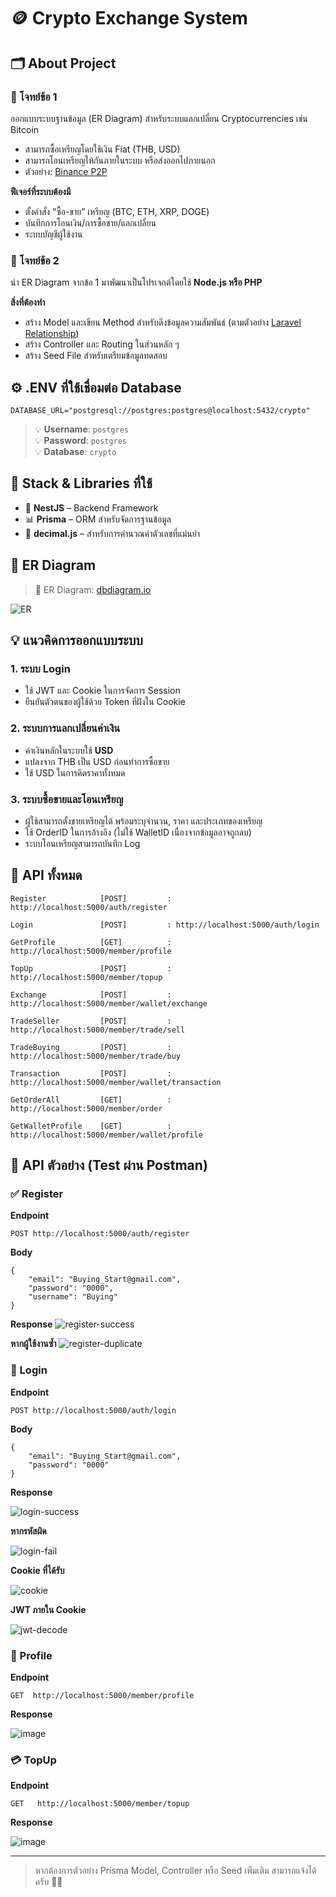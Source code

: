 # 🪙 Crypto Exchange System

## 🗂️ About Project

### 📌 โจทย์ข้อ 1  
ออกแบบระบบฐานข้อมูล (ER Diagram) สำหรับระบบแลกเปลี่ยน Cryptocurrencies เช่น Bitcoin  
- สามารถซื้อเหรียญโดยใช้เงิน Fiat (THB, USD)  
- สามารถโอนเหรียญให้กันภายในระบบ หรือส่งออกไปภายนอก  
- ตัวอย่าง: [Binance P2P](https://c2c.binance.com/th/trade/buy/BTC)

**ฟีเจอร์ที่ระบบต้องมี**
- ตั้งคำสั่ง “ซื้อ-ขาย” เหรียญ (BTC, ETH, XRP, DOGE)  
- บันทึกการโอนเงิน/การซื้อขาย/แลกเปลี่ยน  
- ระบบบัญชีผู้ใช้งาน  

### 📌 โจทย์ข้อ 2  
นำ ER Diagram จากข้อ 1 มาพัฒนาเป็นโปรเจกต์โดยใช้ **Node.js หรือ PHP**

**สิ่งที่ต้องทำ**
- สร้าง Model และเขียน Method สำหรับดึงข้อมูลความสัมพันธ์ (ตามตัวอย่าง [Laravel Relationship](https://laravel.com/docs/8.x/eloquent-relationships#one-to-many))  
- สร้าง Controller และ Routing ในส่วนหลัก ๆ  
- สร้าง Seed File สำหรับเตรียมข้อมูลทดสอบ  

## ⚙️ .ENV ที่ใช้เชื่อมต่อ Database

```
DATABASE_URL="postgresql://postgres:postgres@localhost:5432/crypto"
```

> 💡 **Username**: `postgres`  
> 💡 **Password**: `postgres`  
> 💡 **Database**: `crypto`

## 🧩 Stack & Libraries ที่ใช้

- 🧠 **NestJS** – Backend Framework  
- 📊 **Prisma** – ORM สำหรับจัดการฐานข้อมูล  
- 🔢 **decimal.js** – สำหรับการคำนวณค่าตัวเลขที่แม่นยำ

## 📐 ER Diagram

> 🔗 ER Diagram: [dbdiagram.io](https://dbdiagram.io/d/Interview-67ff891e1ca52373f539090b)

![ER](https://github.com/user-attachments/assets/9868114d-8f67-4933-981b-3a5a040388e3)

## 💡 แนวคิดการออกแบบระบบ

### 1. ระบบ Login
- ใช้ JWT และ Cookie ในการจัดการ Session
- ยืนยันตัวตนของผู้ใช้ด้วย Token ที่ฝังใน Cookie

### 2. ระบบการแลกเปลี่ยนค่าเงิน
- ค่าเงินหลักในระบบใช้ **USD**  
- แปลงจาก THB เป็น USD ก่อนทำการซื้อขาย  
- ใช้ USD ในการคิดราคาทั้งหมด

### 3. ระบบซื้อขายและโอนเหรียญ
- ผู้ใช้สามารถตั้งขายเหรียญได้ พร้อมระบุจำนวน, ราคา และประเภทของเหรียญ  
- ใช้ OrderID ในการอ้างอิง (ไม่ใช้ WalletID เนื่องจากข้อมูลอาจถูกลบ)  
- ระบบโอนเหรียญสามารถบันทึก Log

## 🔌 API ทั้งหมด
```
Register            [POST]         : http://localhost:5000/auth/register

Login               [POST]         : http://localhost:5000/auth/login

GetProfile          [GET]          : http://localhost:5000/member/profile

TopUp               [POST]         : http://localhost:5000/member/topup

Exchange            [POST]         : http://localhost:5000/member/wallet/exchange

TradeSeller         [POST]         : http://localhost:5000/member/trade/sell

TradeBuying         [POST]         : http://localhost:5000/member/trade/buy

Transaction         [POST]         : http://localhost:5000/member/wallet/transaction

GetOrderAll         [GET]          : http://localhost:5000/member/order

GetWalletProfile    [GET]          : http://localhost:5000/member/wallet/profile
```


## 🔌 API ตัวอย่าง (Test ผ่าน Postman)

### ✅ Register

**Endpoint**
```
POST http://localhost:5000/auth/register
```

**Body**
```
{
    "email": "Buying_Start@gmail.com",
    "password": "0000",
    "username": "Buying"
}
```

**Response**
![register-success](https://github.com/user-attachments/assets/130ad1f9-bad0-4623-8092-2f535e949d61)

**หากผู้ใช้งานซ้ำ**
![register-duplicate](https://github.com/user-attachments/assets/6b9e4251-be73-467b-a23f-77784d286831)

### 🔐 Login

**Endpoint**
```
POST http://localhost:5000/auth/login
```

**Body**
```
{
    "email": "Buying_Start@gmail.com",
    "password": "0000"
}
```

**Response**

![login-success](https://github.com/user-attachments/assets/fe0c2c6b-70e2-43ac-a7e7-94752cae9307)

**หากรหัสผิด**

![login-fail](https://github.com/user-attachments/assets/67aa4619-473f-4a58-a68f-b4e9d91865db)

**Cookie ที่ได้รับ**

![cookie](https://github.com/user-attachments/assets/cf5f44af-193f-4f89-944e-e413ee415ecb)

**JWT ภายใน Cookie**

![jwt-decode](https://github.com/user-attachments/assets/99244009-74f8-4295-a44e-5a2cd4f87d3e)


### 🔐 Profile

**Endpoint**
```
GET  http://localhost:5000/member/profile
```

**Response**

![image](https://github.com/user-attachments/assets/c691b773-e610-46a8-9845-a0bd3b030400)


### 💳 TopUp

**Endpoint**
```
GET   http://localhost:5000/member/topup
```

**Response**

![image](https://github.com/user-attachments/assets/7bd112a0-2851-4dbb-af2c-aa3e85dcf5ab)




---

> หากต้องการตัวอย่าง Prisma Model, Controller หรือ Seed เพิ่มเติม สามารถแจ้งได้ครับ 👨‍💻
